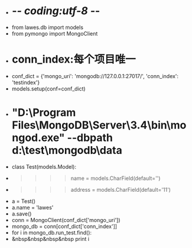 * # -*- coding:utf-8 -*-
* from lawes.db import models
* from pymongo import MongoClient
* # conn_index:每个项目唯一
* conf_dict = {'mongo_uri': 'mongodb://127.0.0.1:27017/', 'conn_index': 'testindex'}
* models.setup(conf=conf_dict)
* # "D:\Program Files\MongoDB\Server\3.4\bin\mongod.exe" --dbpath d:\test\mongodb\data
* class Test(models.Model):
* >>>>name = models.CharField(default='')
* >>>>address = models.CharField(default='11')
* a = Test()
* a.name = 'lawes'
* a.save()
* conn = MongoClient(conf_dict['mongo_uri'])
* mongo_db = conn[conf_dict['conn_index']]
* for i in mongo_db.run_test.find():
* &nbsp&nbsp&nbsp&nbsp print i
